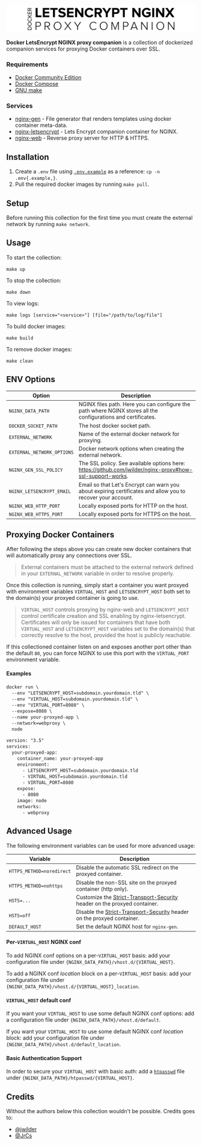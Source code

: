 <img src="logo/logo.png" />

**Docker LetsEncrypt NGINX proxy companion** is a collection of dockerized companion services for proxying Docker containers over SSL.

### Requirements

- [Docker Community Edition](https://www.docker.com/community-edition)
- [Docker Compose](https://docs.docker.com/compose/)
- [GNU make](https://www.gnu.org/software/make/)

### Services

- [nginx-gen](https://github.com/jwilder/docker-gen) - File generator that renders templates using docker container meta-data.
- [nginx-letsencrypt](https://github.com/nginx-proxy/docker-letsencrypt-nginx-proxy-companion) - Lets Encrypt companion container for NGINX.
- [nginx-web](https://hub.docker.com/_/nginx) - Reverse proxy server for HTTP & HTTPS.

## Installation

1. Create a `.env` file using [`.env.example`](.env.example) as a reference: `cp -n .env{.example,}`.
2. Pull the required docker images by running `make pull`.

## Setup

Before running this collection for the first time you must create the external network by running `make network`.

## Usage

To start the collection:

```
make up
```

To stop the collection:

```
make down
```

To view logs:

```
make logs [service="<service>"] [file="/path/to/log/file"]
```

To build docker images:

```
make build
```

To remove docker images:

```
make clean
```

## ENV Options

| Option                     | Description                                                                                                   |
| -------------------------- | ------------------------------------------------------------------------------------------------------------- |
| `NGINX_DATA_PATH`          | NGINX files path. Here you can configure the path where NGINX stores all the configurations and certificates. |
| `DOCKER_SOCKET_PATH`       | The host docker socket path.                                                                                  |
| `EXTERNAL_NETWORK`         | Name of the external docker network for proxying.                                                             |
| `EXTERNAL_NETWORK_OPTIONS` | Docker network options when creating the external network.                                                    |
| `NGINX_GEN_SSL_POLICY`     | The SSL policy. See available options here: https://github.com/jwilder/nginx-proxy#how-ssl-support-works.     |
| `NGINX_LETSENCRYPT_EMAIL`  | Email so that Let's Encrypt can warn you about expiring certificates and allow you to recover your account.   |
| `NGINX_WEB_HTTP_PORT`      | Locally exposed ports for HTTP on the host.                                                                   |
| `NGINX_WEB_HTTPS_PORT`     | Locally exposed ports for HTTPS on the host.                                                                  |

## Proxying Docker Containers

After following the steps above you can create new docker containers that will automatically proxy any connections over SSL.

> External containers must be attached to the external network defined in your `EXTERNAL_NETWORK` variable in order to resolve properly.

Once this collection is running, simply start a container you want proxyed with environment variables `VIRTUAL_HOST` and `LETSENCRYPT_HOST` both set to the domain(s) your proxyed container is going to use.

> `VIRTUAL_HOST` controls proxying by nginx-web and `LETSENCRYPT_HOST` control certificate creation and SSL enabling by nginx-letsencrypt.
> Certificates will only be issued for containers that have both `VIRTUAL_HOST` and `LETSENCRYPT_HOST` variables set to the domain(s) that correctly resolve to the host, provided the host is publicly reachable.

If this collectioned container listen on and exposes another port other than the default `80`, you can force NGINX to use this port with the `VIRTUAL_PORT` environment variable.

#### Examples

```
docker run \
  --env "LETSENCRYPT_HOST=subdomain.yourdomain.tld" \
  --env "VIRTUAL_HOST=subdomain.yourdomain.tld" \
  --env "VIRTUAL_PORT=8080" \
  --expose=8080 \
  --name your-proxyed-app \
  --network=webproxy \
  node
```

```
version: "3.5"
services:
  your-proxyed-app:
    container_name: your-proxyed-app
    environment:
      - LETSENCRYPT_HOST=subdomain.yourdomain.tld
      - VIRTUAL_HOST=subdomain.yourdomain.tld
      - VIRTUAL_PORT=8080
    expose:
      - 8080
    image: node
    networks:
      - webproxy
```

## Advanced Usage

The following environment variables can be used for more advanced usage:

| Variable                  | Description                                                                                                                                                     |
| ------------------------- | --------------------------------------------------------------------------------------------------------------------------------------------------------------- |
| `HTTPS_METHOD=noredirect` | Disable the automatic SSL redirect on the proxyed container.                                                                                                    |
| `HTTPS_METHOD=nohttps`    | Disable the non-SSL site on the proxyed container (http only).                                                                                                  |
| `HSTS=...`                | Customize the [Strict-Transport-Security](https://developer.mozilla.org/en-US/docs/Web/HTTP/Headers/Strict-Transport-Security) header on the proxyed container. |
| `HSTS=off`                | Disable the [Strict-Transport-Security](https://developer.mozilla.org/en-US/docs/Web/HTTP/Headers/Strict-Transport-Security) header on the proxyed container.   |
| `DEFAULT_HOST`            | Set the default NGINX host for `nginx-gen`.                                                                                                                     |

#### Per-`VIRTUAL_HOST` NGINX conf

To add NGINX conf options on a per-`VIRTUAL_HOST` basis: add your configuration file under `{NGINX_DATA_PATH}/vhost.d/{VIRTUAL_HOST}`.

To add a NGINX conf *location* block on a per-`VIRTUAL_HOST` basis: add your configuration file under `{NGINX_DATA_PATH}/vhost.d/{VIRTUAL_HOST}_location`.

#### `VIRTUAL_HOST` default conf

If you want your `VIRTUAL_HOST` to use some default NGINX conf options: add a configuration file under `{NGINX_DATA_PATH}/vhost.d/default`.

If you want your `VIRTUAL_HOST` to use some default NGINX conf *location* block: add your configuration file under `{NGINX_DATA_PATH}/vhost.d/default_location`.

#### Basic Authentication Support

In order to secure your `VIRTUAL_HOST` with basic auth: add a [`htpasswd`](https://httpd.apache.org/docs/2.2/programs/htpasswd.html) file under `{NGINX_DATA_PATH}/htpasswd/{VIRTUAL_HOST}`.

## Credits

Without the authors below this collection wouldn't be possible. Credits goes to:

- [@jwilder](https://github.com/jwilder)
- [@JrCs](https://github.com/JrCs)
